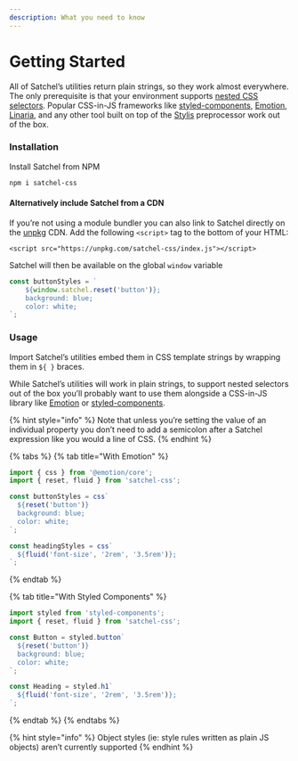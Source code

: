 ```yaml
---
description: What you need to know
---
```


# Getting Started

All of Satchel’s utilities return plain strings, so they work almost everywhere. The only prerequisite is that your environment supports [nested CSS selectors](https://tabatkins.github.io/specs/css-nesting/#nest-selector). Popular CSS-in-JS frameworks like [styled-components](https://styled-components.com/), [Emotion](https://emotion.sh/), [Linaria](https://linaria.now.sh/), and any other tool built on top of the [Stylis](https://github.com/thysultan/stylis.js) preprocessor work out of the box.

### Installation

Install Satchel from NPM

```bash
npm i satchel-css
```

#### Alternatively include Satchel from a CDN

If you’re not using a module bundler you can also link to Satchel directly on the [unpkg](https://unpkg.com/) CDN. Add the following `<script>` tag to the bottom of your HTML:

```markup
<script src="https://unpkg.com/satchel-css/index.js"></script>
```

Satchel will then be available on the global `window` variable

```javascript
const buttonStyles = `
    ${window.satchel.reset('button')};
    background: blue;
    color: white;
`;
```

### Usage

Import Satchel’s utilities embed them in CSS template strings by wrapping them in `${ }` braces.

While Satchel’s utilities will work in plain strings, to support nested selectors out of the box you’ll probably want to use them alongside a CSS-in-JS library like [Emotion](https://emotion.sh) or [styled-components](https://styled-components.com).

{% hint style="info" %}
Note that unless you’re setting the value of an individual property you don’t need to add a semicolon after a Satchel expression like you would a line of CSS.
{% endhint %}

{% tabs %}
{% tab title="With Emotion" %}
```javascript
import { css } from '@emotion/core';
import { reset, fluid } from 'satchel-css';

const buttonStyles = css`
  ${reset('button')}
  background: blue;
  color: white;
`;

const headingStyles = css`
  ${fluid('font-size', '2rem', '3.5rem')};
`;
```
{% endtab %}

{% tab title="With Styled Components" %}
```javascript
import styled from 'styled-components';
import { reset, fluid } from 'satchel-css';

const Button = styled.button`
  ${reset('button')}
  background: blue;
  color: white;
`;

const Heading = styled.h1`
  ${fluid('font-size', '2rem', '3.5rem')};
`;
```
{% endtab %}
{% endtabs %}

{% hint style="info" %}
Object styles \(ie: style rules written as plain JS objects\) aren’t currently supported
{% endhint %}

